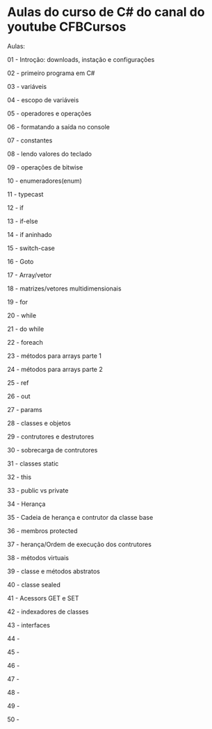 # Aulas do curso de C# do canal do youtube CFBCursos

Aulas:

01 - Introção: downloads, instação e configurações

02 - primeiro programa em C#

03 - variáveis

04 - escopo de variáveis

05 - operadores e operações

06 - formatando a saída no console

07 - constantes

08 - lendo valores do teclado

09 - operações de bitwise

10 - enumeradores(enum)

11 - typecast

12 - if

13 - if-else

14 - if aninhado

15 - switch-case

16 - Goto

17 - Array/vetor

18 - matrizes/vetores multidimensionais

19 - for

20 - while

21 - do while

22 - foreach

23 - métodos para arrays parte 1

24 - métodos para arrays parte 2

25 - ref

26 - out

27 - params

28 - classes e objetos

29 - contrutores e destrutores

30 - sobrecarga de contrutores

31 - classes static

32 - this

33 - public vs private

34 - Herança

35 - Cadeia de herança e contrutor da classe base

36 - membros protected

37 - herança/Ordem de execução dos contrutores

38 - métodos virtuais

39 - classe e métodos abstratos

40 - classe sealed

41 - Acessors GET e SET

42 - indexadores de classes

43 - interfaces

44 - 

45 - 

46 - 

47 - 

48 - 

49 - 

50 - 